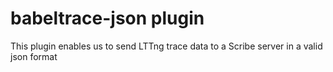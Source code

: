 babeltrace-json plugin
========================

This plugin enables us to send LTTng trace data to a Scribe server in a valid
json format
